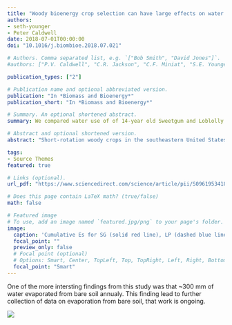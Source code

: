 ```yaml
---
title: "Woody bioenergy crop selection can have large effects on water yield: A southeastern United States case study"
authors:
- seth-younger
- Peter Caldwell
date: 2018-07-01T00:00:00
doi: "10.1016/j.biombioe.2018.07.021"

# Authors. Comma separated list, e.g. `["Bob Smith", "David Jones"]`.
#authors: ["P.V. Caldwell", "C.R. Jackson", "C.F. Miniat", "S.E. Younger", "J.A. Vining", "J.J. McDonnell", #"D.P. Aubrey"]

publication_types: ["2"]

# Publication name and optional abbreviated version.
publication: "In *Biomass and Bioenergy*"
publication_short: "In *Biomass and Bioenergy*"

# Summary. An optional shortened abstract.
summary: We compared water use of of 14-year old Sweetgum and Loblolly pine grown under intensive management. We found that Sweetgum were able to utilize almost 100% of precipitation while pine were efficient in their water use.

# Abstract and optional shortened version.
abstract: "Short-rotation woody crops in the southeastern United States will make a significant contribution to the growing renewable energy supply over the 21st century; however, there are few studies that investigate how species selection may affect water yield. Here we assessed the impact of species selection on annual and seasonal water budgets in unvegetated plots and late-rotation 14-15-year-old intensively managed loblolly pine (Pinus taeda L.) and sweetgum (Liquidambar styraciflua L.) stands in South Carolina USA. We found that while annual aboveground net primary productivity and bioenergy produced was similar between species, sweetgum transpiration was 53% higher than loblolly pine annually and 92% greater during the growing season. Canopy interception was 10.5% of annual precipitation and was not significantly different between the two species. Soil evaporation was less than 1.3% of annual precipitation and did not differ between species, but was 26% of precipitation in unvegetated plots. Annual water yield was 69% lower for sweetgum than loblolly pine, with water yield to precipitation ratios of 0.13 and 0.39 for sweetgum and loblolly pine, respectively. If planted at a large scale, the high transpiration and low water yield in sweetgum could result in declines in downstream water availability relative to loblolly pine by the end of the growing season when storage in groundwater, streams, and water supply reservoirs are typically at their lowest. Our results suggest that species selection is of critical importance when establishing forest plantations for woody bioenergy production due to potential impacts on downstream water yield."

tags:
- Source Themes
featured: true

# Links (optional).
url_pdf: "https://www.sciencedirect.com/science/article/pii/S0961953418301910?via%3Dihub"

# Does this page contain LaTeX math? (true/false)
math: false

# Featured image
# To use, add an image named `featured.jpg/png` to your page's folder. 
image:
  caption: 'Cumulative Es for SG (solid red line), LP (dashed blue line), and BA (dotted black line) based on lysimeter measurements on approximately weekly intervals. (For interpretation of the references to color in this figure legend, the reader is referred to the Web version of this article.'
  focal_point: ""
  preview_only: false
  # Focal point (optional)
  # Options: Smart, Center, TopLeft, Top, TopRight, Left, Right, BottomLeft, Bottom, BottomRight
  focal_point: "Smart"
---
```


One of the more intersting findings from this study was that ~300 mm of water evaporated from bare soil annualy. This finding lead to further collection of data on evaporation from bare soil, that work is ongoing.

![](https://seyounger.github.io/pictures/water-use-soil-evap.png)

